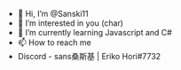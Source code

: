 - 👋 Hi, I’m @Sanski11
- 👀 I’m interested in you (char)
- 🌱 I’m currently learning Javascript and C#
- 📫 How to reach me 
- Discord - sans桑斯基 | Eriko Hori#7732

<!---
Sanski11/Sanski11 is a ✨ special ✨ repository because its `README.md` (this file) appears on your GitHub profile.
You can click the Preview link to take a look at your changes.
--->
